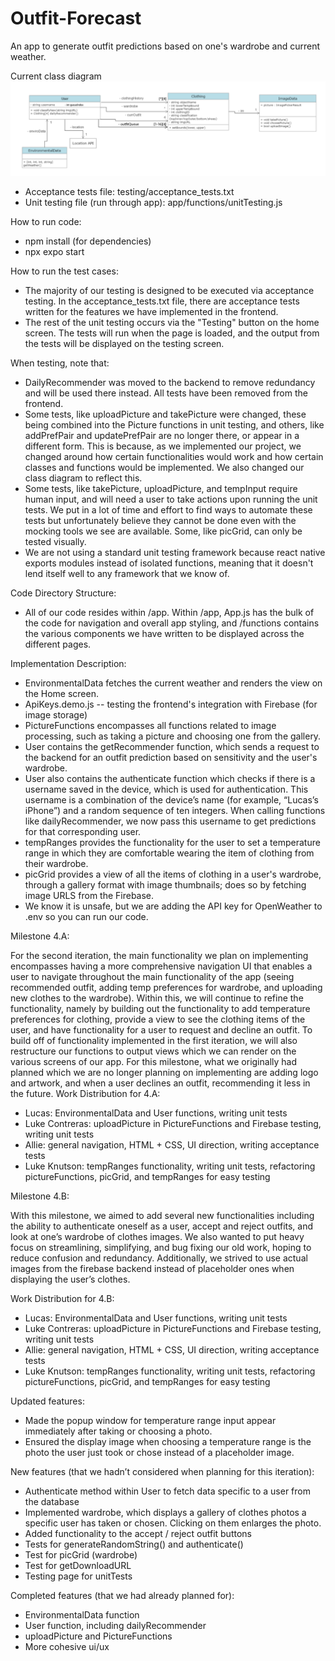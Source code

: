 # Outfit-Forecast

An app to generate outfit predictions based on one's wardrobe and current weather.

Current class diagram
![Class Diagram](class-diagrams/updatedClassDiagram6.png)

* Acceptance tests file: testing/acceptance_tests.txt
* Unit testing file (run through app): app/functions/unitTesting.js

How to run code:
- npm install (for dependencies)
- npx expo start

How to run the test cases:
- The majority of our testing is designed to be executed via acceptance testing. In the acceptance_tests.txt file, there are acceptance tests written for the features we have implemented in the frontend.
- The rest of the unit testing occurs via the "Testing" button on the home screen. The tests will run when the page is loaded, and the output from the tests will be displayed on the testing screen.

When testing, note that:
- DailyRecommender was moved to the backend to remove redundancy and will be used there instead. All tests have been removed from the frontend.
- Some tests, like uploadPicture and takePicture were changed, these being combined into the Picture functions in unit testing, and others, like addPrefPair and updatePrefPair are no longer there, or appear in a different form. This is because, as we implemented our project, we changed around how certain functionalities would work and how certain classes and functions would be implemented. We also changed our class diagram to reflect this.
- Some tests, like takePicture, uploadPicture, and tempInput require human input, and will need a user to take actions upon running the unit tests. We put in a lot of time and effort to find ways to automate these tests but unfortunately believe they cannot be done even with the mocking tools we see are available. Some, like picGrid, can only be tested visually.
- We are not using a standard unit testing framework because react native exports modules instead of isolated functions, meaning that it doesn't lend itself well to any framework that we know of.

Code Directory Structure:
* All of our code resides within /app. Within /app, App.js has the bulk of the code for navigation and overall app styling, and /functions contains the various components we have written to be displayed across the different pages.

Implementation Description:
* EnvironmentalData fetches the current weather and renders the view on the Home screen.
* ApiKeys.demo.js -- testing the frontend's integration with Firebase (for image storage)
* PictureFunctions encompasses all functions related to image processing, such as taking a picture and choosing one from the gallery.
* User contains the getRecommender function, which sends a request to the backend for an outfit prediction based on sensitivity and the user's wardrobe. 
* User also contains the authenticate function which checks if there is a username saved in the device, which is used for authentication. This username is a combination of the device’s name (for example, “Lucas’s iPhone”) and a random sequence of ten integers. When calling functions like dailyRecommender, we now pass this username to get predictions for that corresponding user. 
* tempRanges provides the functionality for the user to set a temperature range in which they are comfortable wearing the item of clothing from their wardrobe.
* picGrid provides a view of all the items of clothing in a user's wardrobe, through a gallery format with image thumbnails; does so by fetching image URLS from the Firebase.
* We know it is unsafe, but we are adding the API key for OpenWeather to .env so you can run our code.



Milestone 4.A:

For the second iteration, the main functionality we plan on implementing encompasses having a more comprehensive navigation UI that enables a user to navigate throughout the main functionality of the app (seeing recommended outfit, adding temp preferences for wardrobe, and uploading new clothes to the wardrobe). Within this, we will continue to refine the functionality, namely by building out the functionality to add temperature preferences for clothing, provide a view to see the clothing items of the user, and have functionality for a user to request and decline an outfit. To build off of functionality implemented in the first iteration, we will also restructure our functions to output views which we can render on the various screens of our app.
For this milestone, what we originally had planned which we are no longer planning on implementing are adding logo and artwork, and when a user declines an outfit, recommending it less in the future. 
Work Distribution for 4.A:
* Lucas: EnvironmentalData and User functions, writing unit tests
* Luke Contreras: uploadPicture in PictureFunctions and Firebase testing, writing unit tests
* Allie: general navigation, HTML + CSS, UI direction, writing acceptance tests
* Luke Knutson: tempRanges functionality, writing unit tests, refactoring pictureFunctions, picGrid, and tempRanges for easy testing

Milestone 4.B: 

With this milestone, we aimed to add several new functionalities including the ability to authenticate oneself as a user, accept and reject outfits, and look at one’s wardrobe of clothes images. We also wanted to put heavy focus on streamlining, simplifying, and bug fixing our old work, hoping to reduce confusion and redundancy. Additionally, we strived to use actual images from the firebase backend instead of placeholder ones when displaying the user’s clothes.

Work Distribution for 4.B:
* Lucas: EnvironmentalData and User functions, writing unit tests
* Luke Contreras: uploadPicture in PictureFunctions and Firebase testing, writing unit tests
* Allie: general navigation, HTML + CSS, UI direction, writing acceptance tests
* Luke Knutson: tempRanges functionality, writing unit tests, refactoring pictureFunctions, picGrid, and tempRanges for easy testing

Updated features:
- Made the popup window for temperature range input appear immediately after taking or choosing a photo.
- Ensured the display image when choosing a temperature range is the photo the user just took or chose instead of a placeholder image.

New features (that we hadn’t considered when planning for this iteration):
- Authenticate method within User to fetch data specific to a user from the database
- Implemented wardrobe, which displays a gallery of clothes photos a specific user has taken or chosen. Clicking on them enlarges the photo.
- Added functionality to the accept / reject outfit buttons
- Tests for generateRandomString() and authenticate()
- Test for picGrid (wardrobe)
- Test for getDownloadURL
- Testing page for unitTests 

Completed features (that we had already planned for):
- EnvironmentalData function 
- User function, including dailyRecommender
- uploadPicture and PictureFunctions
- More cohesive ui/ux

